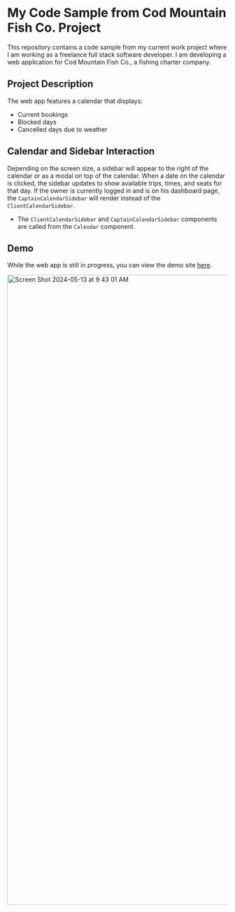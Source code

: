 # My Code Sample from Cod Mountain Fish Co. Project

This repository contains a code sample from my current work project where I am working as a freelance full stack software developer. I am developing a web application for Cod Mountain Fish Co., a fishing charter company.

##  Project Description

The web app features a calendar that displays:

-   Current bookings
-   Blocked days
-   Cancelled days due to weather

## Calendar and Sidebar Interaction

Depending on the screen size, a sidebar will appear to the right of the calendar or as a modal on top of the calendar. When a date on the calendar is clicked, the sidebar updates to show available trips, times, and seats for that day. If the owner is currently logged in and is on his dashboard page, the `CaptainCalendarSidebar` will render instead of the `ClientCalendarSidebar`.

-   The `ClientCalendarSidebar` and `CaptainCalendarSidebar` components are called from the `Calendar` component.

## Demo
While the web app is still in progress, you can view the demo site [here](https://cod-mountain.onrender.com/).

<img width="1440" alt="Screen Shot 2024-05-13 at 9 43 01 AM" src="https://github.com/lola831/Coding-Sample/assets/110120745/89755bdc-d6cb-4e13-9765-1f9cf4bbb183">

